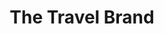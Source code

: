 ---
title: "The Travel Brand"
url: /talavera-de-la-reina/the-travel-brand/
shop: agencia de viajes
---